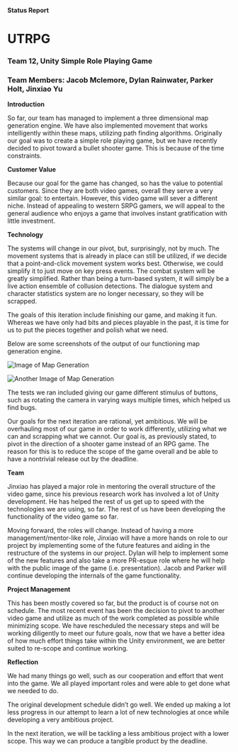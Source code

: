 **Status Report**

# UTRPG
### Team 12, Unity Simple Role Playing Game
### Team Members: Jacob Mclemore, Dylan Rainwater, Parker Holt, Jinxiao Yu


**Introduction**

So far, our team has managed to implement a three dimensional map generation engine. We have also implemented movement that works intelligently within these maps, utilizing path finding algorithms. Originally our goal was to create a simple role playing game, but we have recently decided to pivot toward a bullet shooter game. This is because of the time constraints.

**Customer Value**

Because our goal for the game has changed, so has the value to potential customers. Since they are both video games, overall they serve a very similar goal: to entertain. However, this video game will sever a different niche. Instead of appealing to western SRPG gamers, we will appeal to the general audience who enjoys a game that involves instant gratification with little investment. 

**Technology**

The systems will change in our pivot, but, surprisingly, not by much. The movement systems that is already in place can still be utilized, if we decide that a point-and-click movement system works best. Otherwise, we could simplify it to just move on key press events. The combat system will be greatly simplified. Rather than being a turn-based system, it will simply be a live action ensemble of collusion detections. The dialogue system and character statistics system are no longer necessary, so they will be scrapped. 

The goals of this iteration include finishing our game, and making it fun. Whereas we have only had bits and pieces playable in the past, it is time for us to put the pieces together and polish what we need.

Below are some screenshots of the output of our functioning map generation engine. 

![Image of Map Generation](https://i.imgur.com/tNOutBT.png)

![Another Image of Map Generation](https://i.imgur.com/dCVujRl.png)

The tests we ran included giving our game different stimulus of buttons, such as rotating the camera in varying ways multiple times, which helped us find bugs.

Our goals for the next iteration are rational, yet ambitious. We will be overhauling most of our game in order to work differently, utilizing what we can and scrapping what we cannot. Our goal is, as previously stated, to pivot in the direction of a shooter game instead of an RPG game. The reason for this is to reduce the scope of the game overall and be able to have a nontrivial release out by the deadline. 

**Team**

Jinxiao has played a major role in mentoring the overall structure of the video game, since his previous research work has involved a lot of Unity development. He has helped the rest of us get up to speed with the technologies we are using, so far. The rest of us have been developing the functionality of the video game so far.

Moving forward, the roles will change. Instead of having a more management/mentor-like role, Jinxiao will have a more hands on role to our project by implementing some of the future features and aiding in the restructure of the systems in our project. Dylan will help to implement some of the new features and also take a more PR-esque role where he will help with the public image of the game (i.e. presentation). Jacob and Parker will continue developing the internals of the game functionality.

**Project Management**

This has been mostly covered so far, but the product is of course not on schedule. The most recent event has been the decision to pivot to another video game and utilize as much of the work completed as possible while minimizing scope. We have rescheduled the necessary steps and will be working diligently to meet our future goals, now that we have a better idea of how much effort things take within the Unity environment, we are better suited to re-scope and continue working.

**Reflection**

We had many things go well, such as our cooperation and effort that went into the game. We all played important roles and were able to get done what we needed to do.

The original development schedule didn’t go well. We ended up making a lot less progress in our attempt to learn a lot of new technologies at once while developing a very ambitious project.

In the next iteration, we will be tackling a less ambitious project with a lower scope. This way we can produce a tangible product by the deadline.
